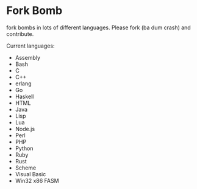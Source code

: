 # Fork Bomb
fork bombs in lots of different languages. Please fork (ba dum crash) and contribute.

Current languages:

 - Assembly
 - Bash
 - C
 - C++
 - erlang
 - Go
 - Haskell
 - HTML
 - Java
 - Lisp
 - Lua
 - Node.js
 - Perl
 - PHP
 - Python
 - Ruby
 - Rust
 - Scheme
 - Visual Basic
 - Win32 x86 FASM
